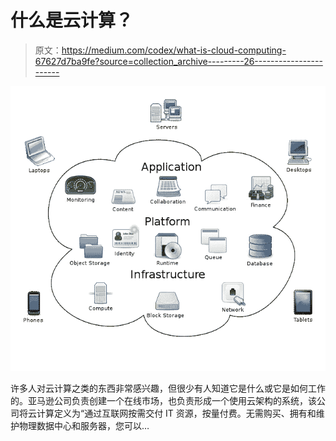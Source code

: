 # 什么是云计算？

> 原文：<https://medium.com/codex/what-is-cloud-computing-67627d7ba9fe?source=collection_archive---------26----------------------->

![](img/dc26ad7f1e1f590586ca42a369812abb.png)

许多人对云计算之类的东西非常感兴趣，但很少有人知道它是什么或它是如何工作的。亚马逊公司负责创建一个在线市场，也负责形成一个使用云架构的系统，该公司将云计算定义为“通过互联网按需交付 IT 资源，按量付费。无需购买、拥有和维护物理数据中心和服务器，您可以…